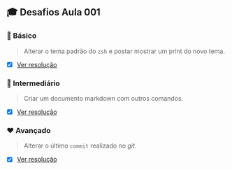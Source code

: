 ## :mortar_board: Desafios Aula 001

### :green_heart: Básico

> Alterar o tema padrão do `zsh` e postar mostrar um print do novo tema.

- [x] [Ver resolução][basico]

### :yellow_heart: Intermediário

> Criar um documento markdown com outros comandos.

- [x] [Ver resolução][intermediario]

### :heart: Avançado

> Alterar o último `commit` realizado no *git*.

- [x] [Ver resolução][avancado]

[basico]: desafio-001.md#1-fácil
[intermediario]:  desafio-001.md#2-médio
[avancado]:  desafio-001.md#3-difícil